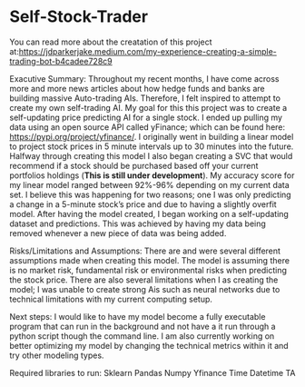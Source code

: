 # Self-Stock-Trader

You can read more about the creatation of this project at:https://jdparkerjake.medium.com/my-experience-creating-a-simple-trading-bot-b4cadee728c9

Exacutive Summary: 
Throughout my recent months, I have come across more and more news articles about how hedge funds and banks are building massive Auto-trading AIs. Therefore, I felt inspired to attempt to create my own self-trading AI. My goal for this this project was to create a self-updating price predicting AI for a single stock. I ended up pulling my data using an open source API called yFinance; which can be found here: https://pypi.org/project/yfinance/. I originally went in building a linear model to project stock prices in 5 minute intervals up to 30 minutes into the future. Halfway through creating this model I also began creating a SVC that would recommend if a stock should be purchased based off your current portfolios holdings (**This is still under development**). My accuracy score for my linear model ranged between 92%-96% depending on my current data set. I believe this was happening for two reasons; one I was only predicting a change in a 5-minute stock’s price and due to having a slightly overfit model. After having the model created, I began working on a self-updating dataset and predictions. This was achieved by having my data being removed whenever a new piece of data was being added.

Risks/Limitations and Assumptions:
There are and were several different assumptions made when creating this model. The model is assuming there is no market risk, fundamental risk or environmental risks when predicting the stock price. There are also several limitations when I as creating the model; I was unable to create strong Ais such as neural networks due to technical limitations with my current computing setup.

Next steps:
I would like to have my model become a fully executable program that can run in the background and not have a it run through a python script though the command line. I am also currently working on better optimizing my model by changing the technical metrics within it and try other modeling types.


Required libraries to run:
Sklearn
Pandas
Numpy
Yfinance
Time
Datetime
TA
